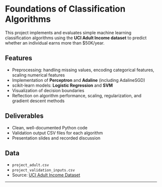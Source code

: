 # Foundations of Classification Algorithms

This project implements and evaluates simple machine learning classification algorithms using the **UCI Adult Income dataset** to predict whether an individual earns more than $50K/year.  

## Features
- Preprocessing: handling missing values, encoding categorical features, scaling numerical features  
- Implementation of **Perceptron** and **Adaline** (including AdalineSGD)  
- scikit-learn models: **Logistic Regression** and **SVM**  
- Visualization of decision boundaries  
- Reflection on algorithm performance, scaling, regularization, and gradient descent methods  

## Deliverables
- Clean, well-documented Python code  
- Validation output CSV files for each algorithm  
- Presentation slides and recorded discussion  

## Data
- `project_adult.csv`  
- `project_validation_inputs.csv`  
- Source: [UCI Adult Income Dataset](https://archive.ics.uci.edu/dataset/2/adult)  

---
